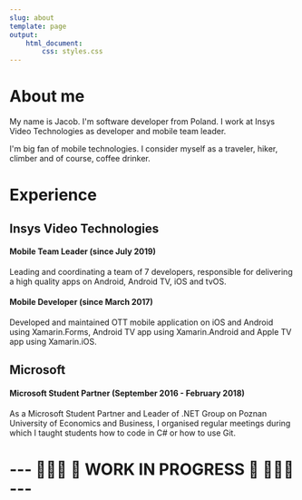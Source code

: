 ```yaml
---
slug: about
template: page
output:
    html_document:
        css: styles.css
---
```


<style>
    h1 {
        border-bottom-width: 0px;
    }
</style>

# About me

My name is Jacob. I'm software developer from Poland. I work at Insys Video Technologies as developer and mobile team leader.

I'm big fan of mobile technologies. I consider myself as a traveler, hiker, climber and of course, coffee drinker.


# Experience

## Insys Video Technologies

#### Mobile Team Leader (since July 2019)
Leading and coordinating a team of 7 developers, responsible for delivering a high quality apps on Android, Android TV, iOS and tvOS.

#### Mobile Developer (since March 2017)
Developed and maintained OTT mobile application on iOS and Android using Xamarin.Forms, Android TV app using Xamarin.Android and Apple TV app using Xamarin.iOS.

## Microsoft

#### Microsoft Student Partner (September 2016 - February 2018)
As a Microsoft Student Partner and  Leader of .NET Group on Poznan University of Economics and Business, I organised regular meetings during which I taught students how to code in C# or how to use Git.

# ---  👷🏼‍♂️ 🚧 WORK IN PROGRESS 🚧 👷🏼‍♂️ ---